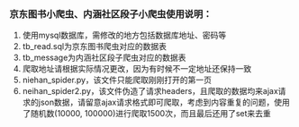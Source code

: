 ### 京东图书小爬虫、内涵社区段子小爬虫使用说明：
1. 使用mysql数据库，需修改的地方包括数据库地址、密码等
2. tb_read.sql为京东图书爬虫对应的数据表
3. tb_message为内涵社区段子爬虫对应的数据表
4. 爬取地址请根据实际情况更改，因为有时候不一定地址还保持一致
5. niehan_spider.py，该文件只能爬取刚刚打开的第一页
6. neihan_spider2.py，该文件伪造了请求headers，且爬取的数据均来ajax请求的json数据，请留意ajax请求格式即可爬取，考虑到内容重复的问题，使用了随机数(10000, 100000)进行爬取1500次，而且最后还用了set来去重


